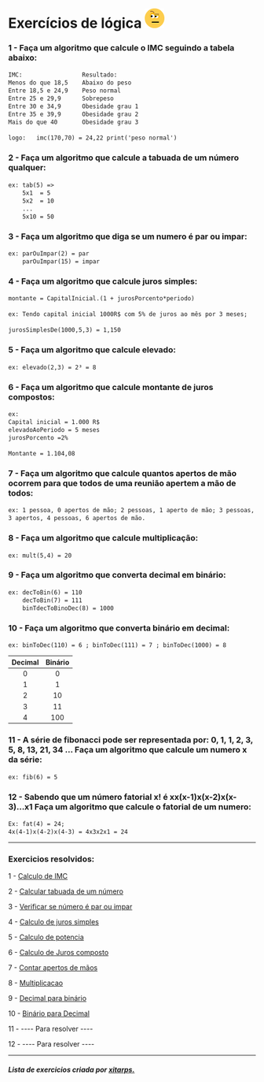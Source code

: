 # Exercícios de lógica  ![Ah](https://raw.githubusercontent.com/faalbuquerque/exercicios-logica/master/img/wonder_40x40.gif?token=AIT77GTB6X2QE46B3QHDSMK6GCZYE)
 
### 1 - Faça um algoritmo que calcule o IMC seguindo a tabela abaixo:
    IMC:	             Resultado:
    Menos do que 18,5	 Abaixo do peso
    Entre 18,5 e 24,9	 Peso normal
    Entre 25 e 29,9		 Sobrepeso
    Entre 30 e 34,9		 Obesidade grau 1
    Entre 35 e 39,9		 Obesidade grau 2
    Mais do que 40		 Obesidade grau 3

    logo:   imc(170,70) = 24,22 print('peso normal')

### 2 - Faça um algoritmo que calcule a tabuada de um número qualquer: 
	ex: tab(5) => 
		5x1  = 5
		5x2  = 10
		...
		5x10 = 50

### 3 - Faça um algoritmo que diga se um numero é par ou impar:
    ex: parOuImpar(2) = par
		parOuImpar(15) = impar

### 4 - Faça um algoritmo que calcule juros simples:

	montante = CapitalInicial.(1 + jurosPorcento*periodo)

	ex: Tendo capital inicial 1000R$ com 5% de juros ao mês por 3 meses;
 
	jurosSimplesDe(1000,5,3) = 1,150

### 5 - Faça um algoritmo que calcule elevado:
    
    ex: elevado(2,3) = 2³ = 8


### 6 - Faça um algoritmo que calcule montante de juros compostos:

    ex: 
	Capital inicial = 1.000 R$
	elevadoAoPeriodo = 5 meses
	jurosPorcento =2%

	Montante = 1.104,08
	
### 7 - Faça um algoritmo que calcule quantos apertos de mão ocorrem para que todos de uma reunião apertem a mão de todos:

    ex: 1 pessoa, 0 apertos de mão; 2 pessoas, 1 aperto de mão; 3 pessoas, 3 apertos, 4 pessoas, 6 apertos de mão.

### 8 - Faça um algoritmo que calcule multiplicação:
    ex: mult(5,4) = 20
	
### 9 - Faça um algoritmo que converta decimal em binário: 

	ex: decToBin(6) = 110 
		decToBin(7) = 111
		binTdecToBinoDec(8) = 1000

### 10 - Faça um algoritmo que converta binário em decimal:
    ex: binToDec(110) = 6 ; binToDec(111) = 7 ; binToDec(1000) = 8

Decimal | Binário
:-----: | :-----:
0       | 0
1       | 1
2       | 10
3       | 11
4       | 100

### 11 - A série de fibonacci pode ser representada por: 0, 1, 1, 2, 3, 5, 8, 13, 21, 34 ... Faça um algoritmo que calcule um numero x da série: 

    ex: fib(6) = 5

### 12 - Sabendo que um número fatorial x! é xx(x-1)x(x-2)x(x-3)...x1 Faça um algoritmo que calcule o fatorial de um numero: 
    
    Ex: fat(4) = 24;   
    4x(4-1)x(4-2)x(4-3) = 4x3x2x1 = 24
<hr>

### Exercicios resolvidos:

1 - [Calculo de IMC](https://faalbuquerque.github.io/exercicios-logica/imc)

2 - [Calcular tabuada de um número](https://faalbuquerque.github.io/exercicios-logica/tabuadaMult)

3 - [Verificar se número é par ou impar](https://faalbuquerque.github.io/exercicios-logica/parOuImpar)

4 - [Calculo de juros simples](https://faalbuquerque.github.io/exercicios-logica/jurosSimples)

5 - [Calculo de potencia](https://faalbuquerque.github.io/exercicios-logica/calcPotencia)

6 - [Calculo de Juros composto](https://faalbuquerque.github.io/exercicios-logica/jurosComposto)

7 - [Contar apertos de mãos](https://faalbuquerque.github.io/exercicios-logica/apertosDeMao)

8 - [Multiplicacao](https://faalbuquerque.github.io/exercicios-logica/multiplicacao)

9 - [Decimal para binário](https://faalbuquerque.github.io/exercicios-logica/decParaBin/)

10 - [Binário para Decimal](https://faalbuquerque.github.io/exercicios-logica/binParaDec)

11 - ---- Para resolver ----

12 - ---- Para resolver ----
<hr>

##### Lista de exercicios criada por [xitarps.](https://github.com/xitarps)
